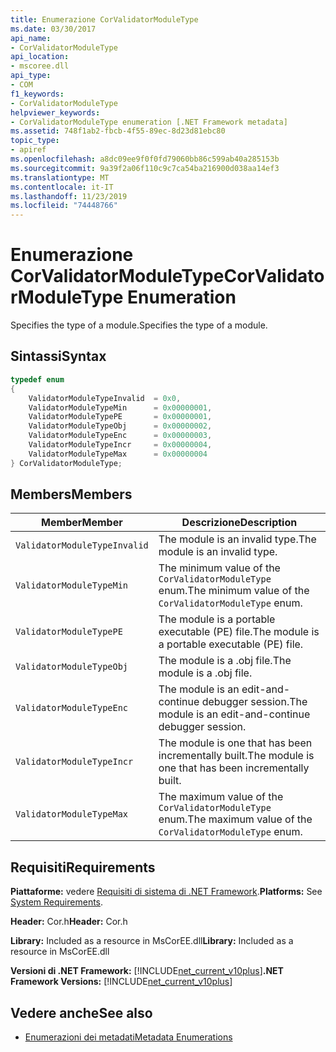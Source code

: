 ```yaml
---
title: Enumerazione CorValidatorModuleType
ms.date: 03/30/2017
api_name:
- CorValidatorModuleType
api_location:
- mscoree.dll
api_type:
- COM
f1_keywords:
- CorValidatorModuleType
helpviewer_keywords:
- CorValidatorModuleType enumeration [.NET Framework metadata]
ms.assetid: 748f1ab2-fbcb-4f55-89ec-8d23d81ebc80
topic_type:
- apiref
ms.openlocfilehash: a8dc09ee9f0f0fd79060bb86c599ab40a285153b
ms.sourcegitcommit: 9a39f2a06f110c9c7ca54ba216900d038aa14ef3
ms.translationtype: MT
ms.contentlocale: it-IT
ms.lasthandoff: 11/23/2019
ms.locfileid: "74448766"
---
```

# <a name="corvalidatormoduletype-enumeration"></a><span data-ttu-id="996f7-102">Enumerazione CorValidatorModuleType</span><span class="sxs-lookup"><span data-stu-id="996f7-102">CorValidatorModuleType Enumeration</span></span>
<span data-ttu-id="996f7-103">Specifies the type of a module.</span><span class="sxs-lookup"><span data-stu-id="996f7-103">Specifies the type of a module.</span></span>  
  
## <a name="syntax"></a><span data-ttu-id="996f7-104">Sintassi</span><span class="sxs-lookup"><span data-stu-id="996f7-104">Syntax</span></span>  
  
```cpp  
typedef enum  
{  
    ValidatorModuleTypeInvalid  = 0x0,  
    ValidatorModuleTypeMin      = 0x00000001,  
    ValidatorModuleTypePE       = 0x00000001,  
    ValidatorModuleTypeObj      = 0x00000002,  
    ValidatorModuleTypeEnc      = 0x00000003,  
    ValidatorModuleTypeIncr     = 0x00000004,  
    ValidatorModuleTypeMax      = 0x00000004  
} CorValidatorModuleType;  
```  
  
## <a name="members"></a><span data-ttu-id="996f7-105">Members</span><span class="sxs-lookup"><span data-stu-id="996f7-105">Members</span></span>  
  
|<span data-ttu-id="996f7-106">Member</span><span class="sxs-lookup"><span data-stu-id="996f7-106">Member</span></span>|<span data-ttu-id="996f7-107">Descrizione</span><span class="sxs-lookup"><span data-stu-id="996f7-107">Description</span></span>|  
|------------|-----------------|  
|`ValidatorModuleTypeInvalid`|<span data-ttu-id="996f7-108">The module is an invalid type.</span><span class="sxs-lookup"><span data-stu-id="996f7-108">The module is an invalid type.</span></span>|  
|`ValidatorModuleTypeMin`|<span data-ttu-id="996f7-109">The minimum value of the `CorValidatorModuleType` enum.</span><span class="sxs-lookup"><span data-stu-id="996f7-109">The minimum value of the `CorValidatorModuleType` enum.</span></span>|  
|`ValidatorModuleTypePE`|<span data-ttu-id="996f7-110">The module is a portable executable (PE) file.</span><span class="sxs-lookup"><span data-stu-id="996f7-110">The module is a portable executable (PE) file.</span></span>|  
|`ValidatorModuleTypeObj`|<span data-ttu-id="996f7-111">The module is a .obj file.</span><span class="sxs-lookup"><span data-stu-id="996f7-111">The module is a .obj file.</span></span>|  
|`ValidatorModuleTypeEnc`|<span data-ttu-id="996f7-112">The module is an edit-and-continue debugger session.</span><span class="sxs-lookup"><span data-stu-id="996f7-112">The module is an edit-and-continue debugger session.</span></span>|  
|`ValidatorModuleTypeIncr`|<span data-ttu-id="996f7-113">The module is one that has been incrementally built.</span><span class="sxs-lookup"><span data-stu-id="996f7-113">The module is one that has been incrementally built.</span></span>|  
|`ValidatorModuleTypeMax`|<span data-ttu-id="996f7-114">The maximum value of the `CorValidatorModuleType` enum.</span><span class="sxs-lookup"><span data-stu-id="996f7-114">The maximum value of the `CorValidatorModuleType` enum.</span></span>|  
  
## <a name="requirements"></a><span data-ttu-id="996f7-115">Requisiti</span><span class="sxs-lookup"><span data-stu-id="996f7-115">Requirements</span></span>  
 <span data-ttu-id="996f7-116">**Piattaforme:** vedere [Requisiti di sistema di .NET Framework](../../../../docs/framework/get-started/system-requirements.md).</span><span class="sxs-lookup"><span data-stu-id="996f7-116">**Platforms:** See [System Requirements](../../../../docs/framework/get-started/system-requirements.md).</span></span>  
  
 <span data-ttu-id="996f7-117">**Header:** Cor.h</span><span class="sxs-lookup"><span data-stu-id="996f7-117">**Header:** Cor.h</span></span>  
  
 <span data-ttu-id="996f7-118">**Library:** Included as a resource in MsCorEE.dll</span><span class="sxs-lookup"><span data-stu-id="996f7-118">**Library:** Included as a resource in MsCorEE.dll</span></span>  
  
 <span data-ttu-id="996f7-119">**Versioni di .NET Framework:** [!INCLUDE[net_current_v10plus](../../../../includes/net-current-v10plus-md.md)]</span><span class="sxs-lookup"><span data-stu-id="996f7-119">**.NET Framework Versions:** [!INCLUDE[net_current_v10plus](../../../../includes/net-current-v10plus-md.md)]</span></span>  
  
## <a name="see-also"></a><span data-ttu-id="996f7-120">Vedere anche</span><span class="sxs-lookup"><span data-stu-id="996f7-120">See also</span></span>

- [<span data-ttu-id="996f7-121">Enumerazioni dei metadati</span><span class="sxs-lookup"><span data-stu-id="996f7-121">Metadata Enumerations</span></span>](../../../../docs/framework/unmanaged-api/metadata/metadata-enumerations.md)
